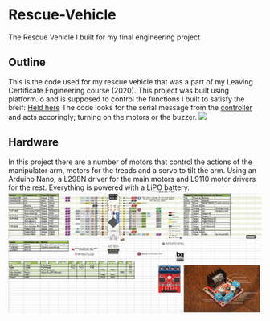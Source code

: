 # Rescue-Vehicle
The Rescue Vehicle I built for my final engineering project
## Outline
This is the code used for  my rescue vehicle that was a part of my Leaving Certificate Engineering course (2020). This project was built using platform.io and is supposed to control the functions I built to satisfy the breif: [Held here](https://www.examinations.ie/misc-doc/IR-EX-87401439.pdf) The code looks for the serial message from the [controller](https://github.com/BradleyHarris19/Rescue-Vehicle-Controller) and acts accoringly; turning on the motors or the buzzer.
![](/images/Machine.png) 
## Hardware 
In this project there are a number of motors that control the actions of the manipulator arm, motors for the treads and a servo to tilt the arm. Using an Arduino Nano, a L298N driver for the main motors and L9110 motor drivers for the rest. Everything is powered with a LiPO battery.
![The pinnout of the arduino](/images/Pinnout.JPG)
